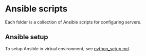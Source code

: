 # Ansible scripts

Each folder is a collection of Ansible scripts for configuring servers.


## Ansible setup

To setup Ansible in virtual environment, see [python_setup.md](python_setup.md).
